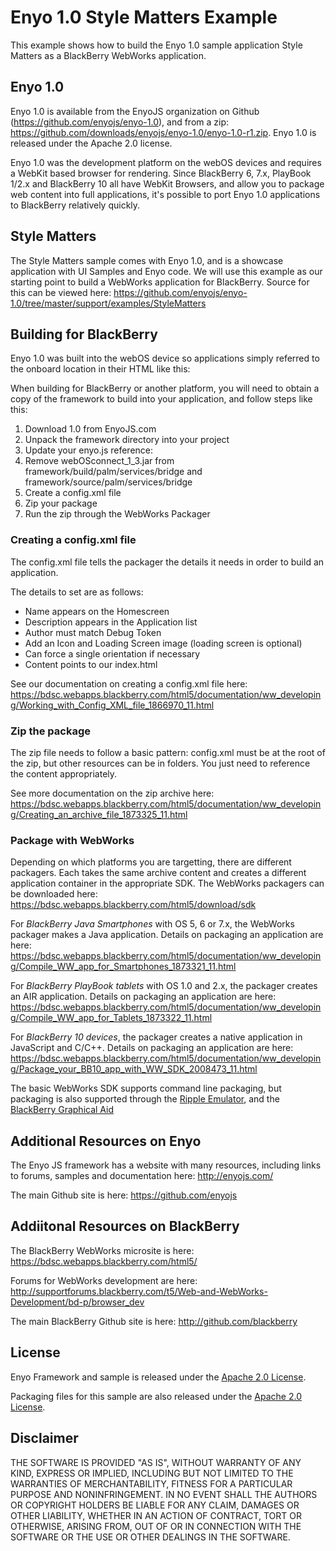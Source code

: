 Enyo 1.0 Style Matters Example
==============================

This example shows how to build the Enyo 1.0 sample application Style Matters as a BlackBerry WebWorks application.

## Enyo 1.0
Enyo 1.0 is available from the EnyoJS organization on Github (https://github.com/enyojs/enyo-1.0), and from a zip: https://github.com/downloads/enyojs/enyo-1.0/enyo-1.0-r1.zip. Enyo 1.0 is released under the Apache 2.0 license.

Enyo 1.0 was the development platform on the webOS devices and requires a WebKit based browser for rendering. Since BlackBerry 6, 7.x, PlayBook 1/2.x and BlackBerry 10 all have WebKit Browsers, and allow you to package web content into full applications, it's possible to port Enyo 1.0 applications to BlackBerry relatively quickly. 

## Style Matters
The Style Matters sample comes with Enyo 1.0, and is a showcase application with UI Samples and Enyo code. We will use this example as our starting point to build a WebWorks application for BlackBerry. Source for this can be viewed here: https://github.com/enyojs/enyo-1.0/tree/master/support/examples/StyleMatters

## Building for BlackBerry
Enyo 1.0 was built into the webOS device so applications simply referred to the onboard location in their HTML like this: 
<script src="../../../../1.0/framework/enyo.js" launch="debug" type="text/javascript"></script>
When building for BlackBerry or another platform, you will need to obtain a copy of the framework to build into your application, and follow steps like this:

1. Download 1.0 from EnyoJS.com
2. Unpack the framework directory into your project
3. Update your enyo.js reference: <script src="/framework/enyo.js" launch="debug" type="text/javascript"></script>
4. Remove webOSconnect_1_3.jar from framework/build/palm/services/bridge and framework/source/palm/services/bridge
5. Create a config.xml file
6. Zip your package
7. Run the zip through the WebWorks Packager

### Creating a config.xml file
The config.xml file tells the packager the details it needs in order to build an application.

The details to set are as follows:
* Name appears on the Homescreen
* Description appears in the Application list
* Author must match Debug Token
* Add an Icon and Loading Screen image (loading screen is optional)
* Can force a single orientation if necessary
* Content points to our index.html

See our documentation on creating a config.xml file here: https://bdsc.webapps.blackberry.com/html5/documentation/ww_developing/Working_with_Config_XML_file_1866970_11.html

### Zip the package
The zip file needs to follow a basic pattern: config.xml must be at the root of the zip, but other resources can be in folders. You just need to reference the content appropriately.

See more documentation on the zip archive here: https://bdsc.webapps.blackberry.com/html5/documentation/ww_developing/Creating_an_archive_file_1873325_11.html

### Package with WebWorks
Depending on which platforms you are targetting, there are different packagers. Each takes the same archive content and creates a different application container in the appropriate SDK. The WebWorks packagers can be downloaded here: https://bdsc.webapps.blackberry.com/html5/download/sdk

For *BlackBerry Java Smartphones* with OS 5, 6 or 7.x, the WebWorks packager makes a Java application. Details on packaging an application are here: https://bdsc.webapps.blackberry.com/html5/documentation/ww_developing/Compile_WW_app_for_Smartphones_1873321_11.html

For *BlackBerry PlayBook tablets* with OS 1.0 and 2.x, the packager creates an AIR application. Details on packaging an application are here: https://bdsc.webapps.blackberry.com/html5/documentation/ww_developing/Compile_WW_app_for_Tablets_1873322_11.html

For *BlackBerry 10 devices*, the packager creates a native application in JavaScript and C/C++. Details on packaging an application are here: https://bdsc.webapps.blackberry.com/html5/documentation/ww_developing/Package_your_BB10_app_with_WW_SDK_2008473_11.html

The basic WebWorks SDK supports command line packaging, but packaging is also supported through the [Ripple Emulator](https://bdsc.webapps.blackberry.com/html5/documentation/ww_developing/Packaging_your_app_in_Ripple_1904611_11.html), and the [BlackBerry Graphical Aid](http://supportforums.blackberry.com/t5/Testing-and-Deployment/BlackBerry-Tablet-OS-Graphical-Aid/ta-p/1207067)

## Additional Resources on Enyo
The Enyo JS framework has a website with many resources, including links to forums, samples and documentation here: http://enyojs.com/

The main Github site is here: https://github.com/enyojs

## Addiitonal Resources on BlackBerry
The BlackBerry WebWorks microsite is here: https://bdsc.webapps.blackberry.com/html5/

Forums for WebWorks development are here: http://supportforums.blackberry.com/t5/Web-and-WebWorks-Development/bd-p/browser_dev

The main BlackBerry Github site is here: http://github.com/blackberry

## License
Enyo Framework and sample is released under the [Apache 2.0 License](http://www.apache.org/licenses/LICENSE-2.0.html).

Packaging files for this sample are also released under the [Apache 2.0 License](http://www.apache.org/licenses/LICENSE-2.0.html).

## Disclaimer

THE SOFTWARE IS PROVIDED "AS IS", WITHOUT WARRANTY OF ANY KIND, EXPRESS OR IMPLIED, INCLUDING BUT NOT LIMITED TO THE WARRANTIES OF MERCHANTABILITY, FITNESS FOR A PARTICULAR PURPOSE AND NONINFRINGEMENT. IN NO EVENT SHALL THE AUTHORS OR COPYRIGHT HOLDERS BE LIABLE FOR ANY CLAIM, DAMAGES OR OTHER LIABILITY, WHETHER IN AN ACTION OF CONTRACT, TORT OR OTHERWISE, ARISING FROM, OUT OF OR IN CONNECTION WITH THE SOFTWARE OR THE USE OR OTHER DEALINGS IN THE SOFTWARE.